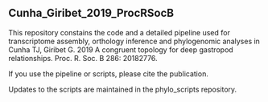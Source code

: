 ## Cunha_Giribet_2019_ProcRSocB

This repository constains the code and a detailed pipeline used for transcriptome assembly, orthology inference and phylogenomic analyses in Cunha TJ, Giribet G. 2019 A congruent topology for deep gastropod relationships. Proc. R. Soc. B 286: 20182776.

If you use the pipeline or scripts, please cite the publication.

Updates to the scripts are maintained in the phylo_scripts repository.
